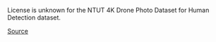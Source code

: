 License is unknown for the NTUT 4K Drone Photo Dataset for Human Detection dataset.

[Source](https://www.kaggle.com/datasets/kuantinglai/ntut-4k-drone-photo-dataset-for-human-detection/data)